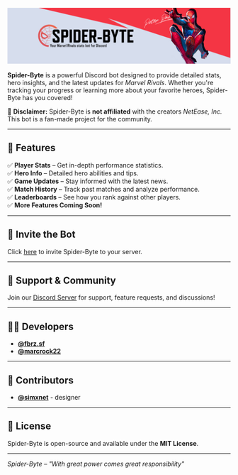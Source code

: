 [![Banner](/assets/banner.png)](https://discord.com/oauth2/authorize?client_id=1337677960546881587&permissions=563224831642688&integration_type=0&scope=bot)

**Spider-Byte** is a powerful Discord bot designed to provide detailed stats, hero insights, and the latest updates for _Marvel Rivals_. Whether you're tracking your progress or learning more about your favorite heroes, Spider-Byte has you covered!

🚨 **Disclaimer:** Spider-Byte is **not affiliated** with the creators _NetEase, Inc._ This bot is a fan-made project for the community.

---

## 📌 Features

✅ **Player Stats** – Get in-depth performance statistics.  
✅ **Hero Info** – Detailed hero abilities and tips.  
✅ **Game Updates** – Stay informed with the latest news.  
✅ **Match History** – Track past matches and analyze performance.  
✅ **Leaderboards** – See how you rank against other players.  
✅ **More Features Coming Soon!**

---

## 🗿 Invite the Bot

Click [here](https://discord.com/oauth2/authorize?client_id=1337677960546881587&permissions=563224831642688&integration_type=0&scope=bot) to invite Spider-Byte to your server.

---

## 📢 Support & Community

Join our [Discord Server](https://discord.gg/AcruVkyYHm) for support, feature requests, and discussions!

---

## 👨‍💻 Developers

- **[@fbrz.sf](https://github.com/FabrizioCoder)**
- **[@marcrock22](https://github.com/MARCROCK22)**

---

## 💪 Contributors

- **[@simxnet](https://github.com/simxnet)** - designer

---

## 📜 License

Spider-Byte is open-source and available under the **MIT License**.

---

_Spider-Byte – "With great power comes great responsibility"_
